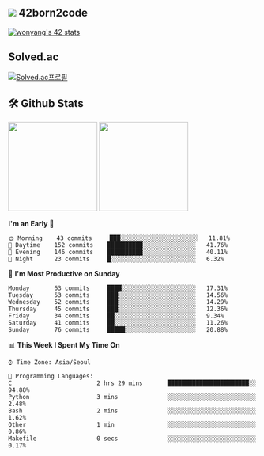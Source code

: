 
## <img src="https://img.shields.io/badge/-000000?style=flat&logo=42&logoColor=white"> 42born2code
[![wonyang's 42 stats](https://badge42.vercel.app/api/v2/cl5nhe5b6007809kydha7ht42/stats?cursusId=21&coalitionId=88)](https://profile.intra.42.fr/users/wonyang)

## Solved.ac
[![Solved.ac프로필](http://mazassumnida.wtf/api/v2/generate_badge?boj=bennyws)](https://solved.ac/bennyws)

## 🛠️ Github Stats
<p>
  <img height="180em" src="https://github-readme-stats-veggie-garden.vercel.app/api?username=gemstoneyang&show_icons=true&include_all_commits=true&bg_color=30,e96443,904e95&title_color=fff&text_color=fff">
  <img height="180em" src="https://github-readme-stats-veggie-garden.vercel.app/api/top-langs/?username=gemstoneyang&layout=compact&bg_color=30,e96443,904e95&title_color=fff&text_color=fff">
</p>

<!--START_SECTION:waka-->
**I'm an Early 🐤** 

```text
🌞 Morning    43 commits     ███░░░░░░░░░░░░░░░░░░░░░░   11.81% 
🌆 Daytime    152 commits    ██████████░░░░░░░░░░░░░░░   41.76% 
🌃 Evening    146 commits    ██████████░░░░░░░░░░░░░░░   40.11% 
🌙 Night      23 commits     █░░░░░░░░░░░░░░░░░░░░░░░░   6.32%

```
📅 **I'm Most Productive on Sunday** 

```text
Monday       63 commits     ████░░░░░░░░░░░░░░░░░░░░░   17.31% 
Tuesday      53 commits     ███░░░░░░░░░░░░░░░░░░░░░░   14.56% 
Wednesday    52 commits     ███░░░░░░░░░░░░░░░░░░░░░░   14.29% 
Thursday     45 commits     ███░░░░░░░░░░░░░░░░░░░░░░   12.36% 
Friday       34 commits     ██░░░░░░░░░░░░░░░░░░░░░░░   9.34% 
Saturday     41 commits     ██░░░░░░░░░░░░░░░░░░░░░░░   11.26% 
Sunday       76 commits     █████░░░░░░░░░░░░░░░░░░░░   20.88%

```


📊 **This Week I Spent My Time On** 

```text
⌚︎ Time Zone: Asia/Seoul

💬 Programming Languages: 
C                        2 hrs 29 mins       ███████████████████████░░   94.88% 
Python                   3 mins              ░░░░░░░░░░░░░░░░░░░░░░░░░   2.48% 
Bash                     2 mins              ░░░░░░░░░░░░░░░░░░░░░░░░░   1.62% 
Other                    1 min               ░░░░░░░░░░░░░░░░░░░░░░░░░   0.86% 
Makefile                 0 secs              ░░░░░░░░░░░░░░░░░░░░░░░░░   0.17%

```


<!--END_SECTION:waka-->
